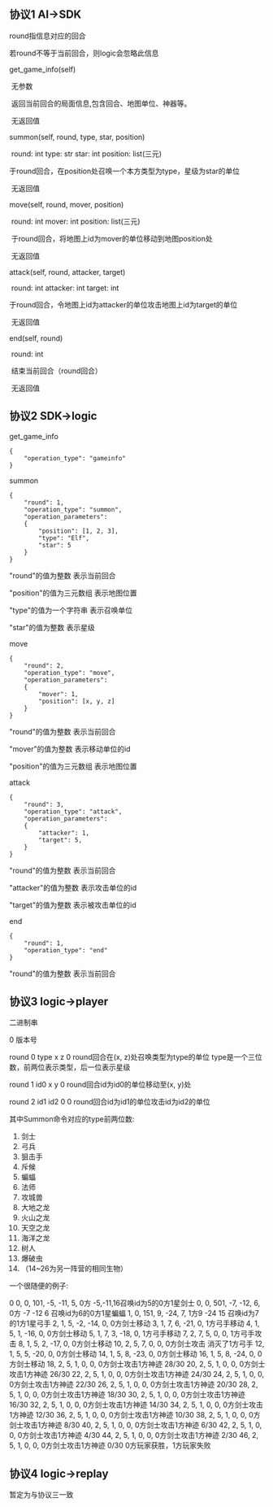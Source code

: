 ## 协议1 AI->SDK

round指信息对应的回合

若round不等于当前回合，则logic会忽略此信息



get_game_info(self)

​	无参数

​	返回当前回合的局面信息,包含回合、地图单位、神器等。

​	无返回值

summon(self, round, type, star, position)

​	round: int type: str star: int position: list(三元)

​	于round回合，在position处召唤一个本方类型为type，星级为star的单位

​	无返回值

move(self, round, mover, position)

​	round: int mover: int position: list(三元)

​	于round回合，将地图上id为mover的单位移动到地图position处

​	无返回值

attack(self, round, attacker, target)

​	round: int attacker: int target: int

​	于round回合，令地图上id为attacker的单位攻击地图上id为target的单位

​	无返回值

end(self, round)

​	round: int

​	结束当前回合（round回合）

​	无返回值



## 协议2 SDK->logic

get_game_info

```
{
	"operation_type": "gameinfo"
}
```




summon

```
{
	"round": 1,
	"operation_type": "summon",	
	"operation_parameters": 
	{
		"position": [1, 2, 3], 	
		"type": "Elf",	 		
		"star": 5	
	}
}
```

"round"的值为整数 表示当前回合

"position"的值为三元数组 表示地图位置

"type"的值为一个字符串 表示召唤单位

"star"的值为整数 表示星级



move

```
{
	"round": 2,
	"operation_type": "move",	
	"operation_parameters": 
	{
		"mover": 1, 
		"position": [x, y, z]
	}
}
```

"round"的值为整数 表示当前回合

"mover"的值为整数 表示移动单位的id

"position"的值为三元数组 表示地图位置



attack

```
{
	"round": 3,
	"operation_type": "attack",	
	"operation_parameters": 
	{
		"attacker": 1, 	
		"target": 5,
	}
}
```

"round"的值为整数 表示当前回合

"attacker"的值为整数 表示攻击单位的id

"target"的值为整数 表示被攻击单位的id





end

```
{
	"round": 1,
	"operation_type": "end"
}
```

"round"的值为整数 表示当前回合



## 协议3 logic->player

二进制串

0 									版本号

round 0 type x z 0  	round回合在(x, z)处召唤类型为type的单位 type是一个三位数，前两位表示类型，后一位表示星级

round 1 id0 x y 0		round回合id为id0的单位移动至(x, y)处

round 2 id1 id2 0 0	round回合id为id1的单位攻击id为id2的单位

其中Summon命令对应的type前两位数:

1. 剑士
2. 弓兵
3. 狙击手
4. 斥候
5. 蝙蝠
6. 法师
7. 攻城兽
8. 大地之龙
9. 火山之龙
10. 天空之龙
11. 海洋之龙
12. 树人
13. 爆破虫
14. （14~26为另一阵营的相同生物）

一个很随便的例子:

0
0, 0, 101, -5, -11, 5,   	0方 -5,-11,16召唤id为5的0方1星剑士
0, 0, 501, -7, -12, 6,   	0方 -7 -12 6 召唤id为6的0方1星蝙蝠
1, 0, 151, 9, -24, 7,   	1方9 -24 15 召唤id为7的1方1星弓手
2, 1, 5, -2, -14, 0,    	0方剑士移动
3, 1, 7, 6, -21, 0,     	1方弓手移动
4, 1, 5, 1, -16, 0,  		0方剑士移动
5, 1, 7, 3, -18, 0,  		1方弓手移动
7, 2, 7, 5, 0, 0,  		 	1方弓手攻击
8, 1, 5, 2, -17, 0, 		0方剑士移动
10, 2, 5, 7, 0, 0,  		0方剑士攻击 消灭了1方弓手
12, 1, 5, 5, -20, 0,  		0方剑士移动
14, 1, 5, 8, -23, 0,  		0方剑士移动
16, 1, 5, 8, -24, 0,  		0方剑士移动
18, 2, 5, 1, 0, 0,  		0方剑士攻击1方神迹 28/30
20, 2, 5, 1, 0, 0,  		0方剑士攻击1方神迹 26/30
22, 2, 5, 1, 0, 0,  		0方剑士攻击1方神迹 24/30
24, 2, 5, 1, 0, 0,  		0方剑士攻击1方神迹 22/30
26, 2, 5, 1, 0, 0,  		0方剑士攻击1方神迹 20/30
28, 2, 5, 1, 0, 0,  		0方剑士攻击1方神迹 18/30
30, 2, 5, 1, 0, 0,  		0方剑士攻击1方神迹 16/30
32, 2, 5, 1, 0, 0,  		0方剑士攻击1方神迹 14/30
34, 2, 5, 1, 0, 0,  		0方剑士攻击1方神迹 12/30
36, 2, 5, 1, 0, 0,  		0方剑士攻击1方神迹 10/30
38, 2, 5, 1, 0, 0,  		0方剑士攻击1方神迹 8/30
40, 2, 5, 1, 0, 0,  		0方剑士攻击1方神迹 6/30
42, 2, 5, 1, 0, 0,  		0方剑士攻击1方神迹 4/30
44, 2, 5, 1, 0, 0,  		0方剑士攻击1方神迹 2/30
46, 2, 5, 1, 0, 0,  		0方剑士攻击1方神迹 0/30 0方玩家获胜，1方玩家失败

## 协议4 logic->replay

暂定为与协议三一致